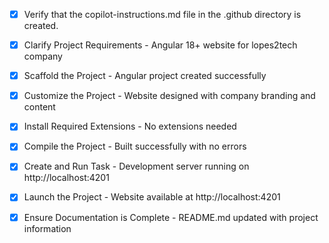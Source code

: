 <!-- Use this file to provide workspace-specific custom instructions to Copilot. For more details, visit https://code.visualstudio.com/docs/copilot/copilot-customization#_use-a-githubcopilotinstructionsmd-file -->
- [x] Verify that the copilot-instructions.md file in the .github directory is created.

- [x] Clarify Project Requirements - Angular 18+ website for lopes2tech company

- [x] Scaffold the Project - Angular project created successfully

- [x] Customize the Project - Website designed with company branding and content

- [x] Install Required Extensions - No extensions needed

- [x] Compile the Project - Built successfully with no errors

- [x] Create and Run Task - Development server running on http://localhost:4201

- [x] Launch the Project - Website available at http://localhost:4201

- [x] Ensure Documentation is Complete - README.md updated with project information
